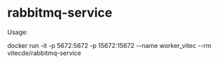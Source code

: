 # rabbitmq-service
Usage:

docker run -it -p 5672:5672 -p 15672:15672 --name worker_vitec --rm vitecde/rabbitmq-service
